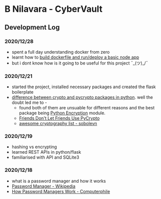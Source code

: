 # B Nilavara - CyberVault

## Development Log

### 2020/12/28
* spent a full day understanding docker from zero
* learnt how to [build dockerfile and run/deploy a basic node app](https://www.docker.com/101-tutorial)
* but i dont know how is it going to be useful for this project ¯\_(ツ)_/¯
### 2020/12/21
* started the project, installed necessary packages and created the flask boilerplate
* [difference between crypto and pycrypto packages in python](https://stackoverflow.com/questions/65396901/what-is-the-difference-between-pycrypto-and-crypto-packages-in-python). well the doubt led me to -
  * found both of them are unsuable for different reasons and the best package being [Python Encryption](https://pypi.org/project/cryptography/) module.
  * [Friends Don't Let Friends Use PyCrypto](https://theartofmachinery.com/2017/02/02/dont_use_pycrypto.html)
  * [awesome cryptography list - sobolevn](https://github.com/sobolevn/awesome-cryptography#python)

### 2020/12/19
* hashing vs encrypting
* learned REST APIs in python/flask
* familiarised with API and SQLite3

### 2020/12/18
* what is a password manager and how it works
* [Password Manager - Wikipedia](https://en.wikipedia.org/wiki/Password_manager)
* [How Password Managers Work - Computerphile](https://www.youtube.com/watch?v=w68BBPDAWr8)
